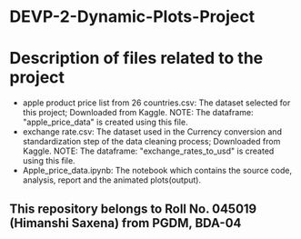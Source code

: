 # DEVP-2-Dynamic-Plots-Project

# Description of files related to the project

* apple product price list from 26 countries.csv: The dataset selected for this project; Downloaded from Kaggle.
  NOTE: The dataframe: "apple_price_data" is created using this file.
* exchange rate.csv: The dataset used in the Currency conversion and standardization step of the data cleaning process; Downloaded from Kaggle.
  NOTE: The dataframe: "exchange_rates_to_usd" is created using this file.
* Apple_price_data.ipynb: The notebook which contains the source code, analysis, report and the animated plots(output).



## This repository belongs to Roll No. 045019 (Himanshi Saxena) from PGDM, BDA-04
